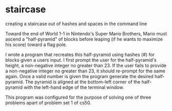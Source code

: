 staircase
=========

creating a staircase out of hashes and spaces in the command line

Toward the end of World 1-1 in Nintendo's Super Mario Brothers, Mario must ascend a "half-pyramid" of blocks before leaping (if he wants to maximize his score) toward a flag pole.

I  wrote a program that recreates this half-pyramid using hashes (#) for blocks given a users input. I first prompt the user for the half-pyramid's height, a non-negative integer no greater than 23. If the user fails to provide a non-negative integer no greater than 23, it should re-prompt for the same again. Once a valid number is given the program generate the desired half-pyramid. The pyramid is aligned at the bottom-left corner of the half-pyramid with the left-hand edge of the terminal window.

This program was configured for the purpose of solving one of three problems apart of problem set 1 of cs50.

